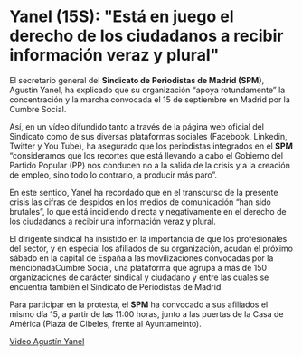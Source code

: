 # Yanel (15S): "Está en juego el derecho de los ciudadanos a recibir información veraz y plural"

El secretario general del **Sindicato de Periodistas de Madrid (SPM)**, Agustín Yanel, ha explicado que su organización “apoya rotundamente” la concentración y la marcha convocada el 15 de septiembre en Madrid por la Cumbre Social.

Así, en un vídeo difundido tanto a través de la página web oficial del Sindicato como de sus diversas plataformas sociales (Facebook, Linkedin, Twitter y You Tube), ha asegurado que los periodistas integrados en el **SPM** “consideramos que los recortes que está llevando a cabo el Gobierno del Partido Popular (PP) nos conducen no a la salida de la crisis y a la creación de empleo, sino todo lo contrario, a producir más paro”.

En este sentido, Yanel ha recordado que en el transcurso de la presente crisis las cifras de despidos en los medios de comunicación “han sido brutales”, lo que está incidiendo directa y negativamente en el derecho de los ciudadanos a recibir una información veraz y plural.

El dirigente sindical ha insistido en la importancia de que los profesionales del sector, y en especial los afiliados de su organización, acudan el próximo sábado en la capital de España a las movilizaciones convocadas por la mencionadaCumbre Social, una plataforma que agrupa a más de 150 organizaciones de carácter sindical y ciudadano y entre las cuales se encuentra también el Sindicato de Periodistas de Madrid.

Para participar en la protesta, el **SPM** ha convocado a sus afiliados el mismo día 15, a partir de las 11:00 horas, junto a las puertas de la Casa de América (Plaza de Cibeles, frente al Ayuntameinto).

[Video Agustín Yanel](https://www.youtube.com/watch?v=L8l2MWrgRyU)
